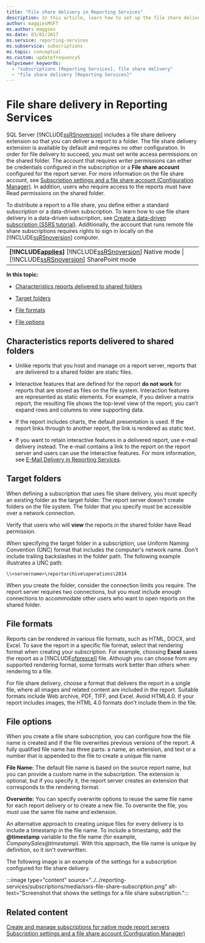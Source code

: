 ```yaml
---
title: "File share delivery in Reporting Services"
description: In this article, learn how to set up the file share delivery extension so that you can deliver a report to a folder.
author: maggiesMSFT
ms.author: maggies
ms.date: 03/01/2017
ms.service: reporting-services
ms.subservice: subscriptions
ms.topic: conceptual
ms.custom: updatefrequency5
helpviewer_keywords:
  - "subscriptions [Reporting Services], file share delivery"
  - "file share delivery [Reporting Services]"
---
```

# File share delivery in Reporting Services
  SQL Server [!INCLUDE[ssRSnoversion](../../includes/ssrsnoversion-md.md)] includes a file share delivery extension so that you can deliver a report to a folder. The file share delivery extension is available by default and requires no other configuration. In order for file delivery to succeed, you must set write access permissions on the shared folder. The account that requires writer permissions can either be credentials configured in the subscription or a **File share account** configured for the report server. For more information on the file share account, see [Subscription settings and a file share account &#40;Configuration Manager&#41;](../../reporting-services/install-windows/subscription-settings-and-a-file-share-account-configuration-manager.md). In addition, users who require access to the reports must have Read permissions on the shared folder.  
  
 To distribute a report to a file share, you define either a standard subscription or a data-driven subscription. To learn how to use file share delivery in a data-driven subscription, see [Create a data-driven subscription &#40;SSRS tutorial&#41;](../../reporting-services/create-a-data-driven-subscription-ssrs-tutorial.md). Additionally, the account that runs remote file share subscriptions requires rights to sign in locally on the [!INCLUDE[ssRSnoversion](../../includes/ssrsnoversion-md.md)] computer.  
  
||  
|-|  
|**[!INCLUDE[applies](../../includes/applies-md.md)]**  [!INCLUDE[ssRSnoversion](../../includes/ssrsnoversion-md.md)] Native mode &#124; [!INCLUDE[ssRSnoversion](../../includes/ssrsnoversion-md.md)] SharePoint mode|  
  
 **In this topic:**  
  
-   [Characteristics reports delivered to shared folders](#bkmk_Characteristics)  
  
-   [Target folders](#bkmk_target_folders)  
  
-   [File formats](#bkmk_file_formats)  
  
-   [File options](#bkmk_file_options)  
  
##  <a name="bkmk_Characteristics"></a> Characteristics reports delivered to shared folders  
  
-   Unlike reports that you host and manage on a report server, reports that are delivered to a shared folder are static files.  
  
-   Interactive features that are defined for the report **do not work** for reports that are stored as files on the file system. Interaction features are represented as static elements. For example, if you deliver a matrix report, the resulting file shows the top-level view of the report; you can't expand rows and columns to view supporting data.  
  
-   If the report includes charts, the default presentation is used. If the report links through to another report, the link is rendered as static text.  
  
-   If you want to retain interactive features in a delivered report, use e-mail delivery instead. The e-mail contains a link to the report on the report server and users can use the interactive features. For more information, see [E-Mail Delivery in Reporting Services](../../reporting-services/subscriptions/e-mail-delivery-in-reporting-services.md).  
  
##  <a name="bkmk_target_folders"></a> Target folders  
 When defining a subscription that uses file share delivery, you must specify an existing folder as the target folder. The report server doesn't create folders on the file system. The folder that you specify must be accessible over a network connection.  
  
 Verify that users who will **view** the reports in the shared folder have Read permission.  
  
 When specifying the target folder in a subscription, use Uniform Naming Convention (UNC) format that includes the computer's network name. Don't include trailing backslashes in the folder path. The following example illustrates a UNC path:  
  
```  
\\<servername>\reportarchive\operations\2014  
```  
  
 When you create the folder, consider the connection limits you require. The report server requires two connections, but you must include enough connections to accommodate other users who want to open reports on the shared folder.  
  
##  <a name="bkmk_file_formats"></a> File formats  
 Reports can be rendered in various file formats, such as HTML, DOCX, and Excel. To save the report in a specific file format, select that rendering format when creating your subscription. For example, choosing **Excel** saves the report as a [!INCLUDE[ofprexcel](../../includes/ofprexcel-md.md)] file. Although you can choose from any supported rendering format, some formats work better than others when rendering to a file.  
  
 For file share delivery, choose a format that delivers the report in a single file, where all images and related content are included in the report. Suitable formats include Web archive, PDF, TIFF, and Excel. Avoid HTML4.0. If your report includes images, the HTML 4.0 formats don't include them in the file.  
  
##  <a name="bkmk_file_options"></a> File options  
 When you create a file share subscription, you can configure how the file name is created and if the file overwrites previous versions of the report. A fully qualified file name has three parts: a name, an extension, and text or a number that is appended to the file to create a unique file name  
  
 **File Name:** The default file name is based on the source report name, but you can provide a custom name in the subscription. The extension is optional, but if you specify it, the report server creates an extension that corresponds to the rendering format.  
  
 **Overwrite:** You can specify overwrite options to reuse the same file name for each report delivery or to create a new file. To overwrite the file, you must use the same file name and extension.  
  
 An alternative approach to creating unique files for every delivery is to include a timestamp in the file name. To include a timestamp, add the **\@timestamp** variable to the file name (for example, *CompanySales@timestamp*). With this approach, the file name is unique by definition, so it isn't overwritten.  
  
 The following image is an example of the settings for a subscription configured for file share delivery.  
  
 :::image type="content" source="../../reporting-services/subscriptions/media/ssrs-file-share-subscription.png" alt-text="Screenshot that shows the settings for a file share subscription.":::
  
## Related content 
 [Create and manage subscriptions for native mode report servers](../../reporting-services/subscriptions/create-and-manage-subscriptions-for-native-mode-report-servers.md)   
 [Subscription settings and a file share account &#40;Configuration Manager&#41;](../../reporting-services/install-windows/subscription-settings-and-a-file-share-account-configuration-manager.md)  
  
  
